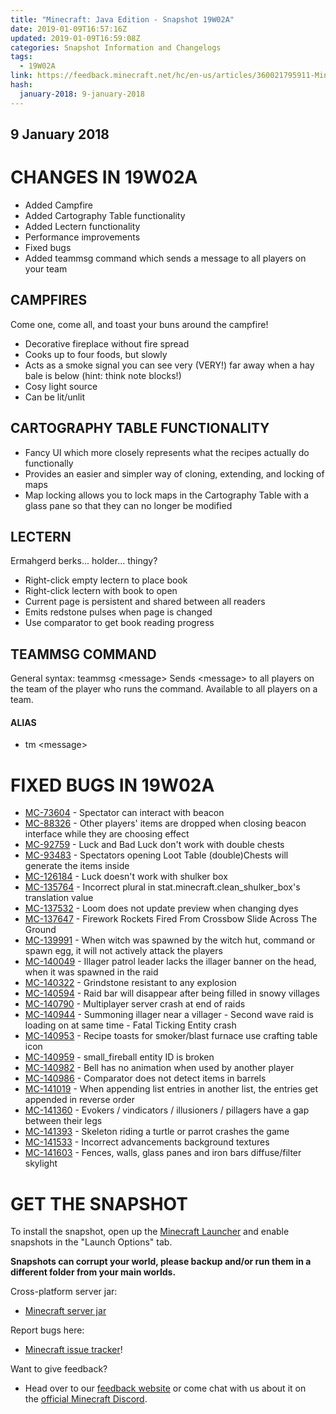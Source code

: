 ```yaml
---
title: "Minecraft: Java Edition - Snapshot 19W02A"
date: 2019-01-09T16:57:16Z
updated: 2019-01-09T16:59:08Z
categories: Snapshot Information and Changelogs
tags:
  - 19W02A
link: https://feedback.minecraft.net/hc/en-us/articles/360021795911-Minecraft-Java-Edition-Snapshot-19W02A
hash:
  january-2018: 9-january-2018
---
```


## **9 January 2018**

# CHANGES IN 19W02A

- Added Campfire
- Added Cartography Table functionality
- Added Lectern functionality
- Performance improvements
- Fixed bugs
- Added teammsg command which sends a message to all players on your team

## CAMPFIRES

Come one, come all, and toast your buns around the campfire!

- Decorative fireplace without fire spread
- Cooks up to four foods, but slowly
- Acts as a smoke signal you can see very (VERY!) far away when a hay bale is below (hint: think note blocks!)
- Cosy light source
- Can be lit/unlit

## CARTOGRAPHY TABLE FUNCTIONALITY

- Fancy UI which more closely represents what the recipes actually do functionally
- Provides an easier and simpler way of cloning, extending, and locking of maps
- Map locking allows you to lock maps in the Cartography Table with a glass pane so that they can no longer be modified

## LECTERN

Ermahgerd berks... holder... thingy?

- Right-click empty lectern to place book
- Right-click lectern with book to open
- Current page is persistent and shared between all readers
- Emits redstone pulses when page is changed
- Use comparator to get book reading progress

## TEAMMSG COMMAND

General syntax: teammsg \<message\> Sends \<message\> to all players on the team of the player who runs the command. Available to all players on a team.

#### ALIAS

- tm \<message\>

# FIXED BUGS IN 19W02A

- [MC-73604](https://bugs.mojang.com/browse/MC-73604) - Spectator can interact with beacon
- [MC-88326](https://bugs.mojang.com/browse/MC-88326) - Other players' items are dropped when closing beacon interface while they are choosing effect
- [MC-92759](https://bugs.mojang.com/browse/MC-92759) - Luck and Bad Luck don't work with double chests
- [MC-93483](https://bugs.mojang.com/browse/MC-93483) - Spectators opening Loot Table (double)Chests will generate the items inside
- [MC-126184](https://bugs.mojang.com/browse/MC-126184) - Luck doesn't work with shulker box
- [MC-135764](https://bugs.mojang.com/browse/MC-135764) - Incorrect plural in stat.minecraft.clean_shulker_box's translation value
- [MC-137532](https://bugs.mojang.com/browse/MC-137532) - Loom does not update preview when changing dyes
- [MC-137647](https://bugs.mojang.com/browse/MC-137647) - Firework Rockets Fired From Crossbow Slide Across The Ground
- [MC-139991](https://bugs.mojang.com/browse/MC-139991) - When witch was spawned by the witch hut, command or spawn egg, it will not actively attack the players
- [MC-140049](https://bugs.mojang.com/browse/MC-140049) - Illager patrol leader lacks the illager banner on the head, when it was spawned in the raid
- [MC-140322](https://bugs.mojang.com/browse/MC-140322) - Grindstone resistant to any explosion
- [MC-140594](https://bugs.mojang.com/browse/MC-140594) - Raid bar will disappear after being filled in snowy villages
- [MC-140790](https://bugs.mojang.com/browse/MC-140790) - Multiplayer server crash at end of raids
- [MC-140944](https://bugs.mojang.com/browse/MC-140944) - Summoning illager near a villager - Second wave raid is loading on at same time - Fatal Ticking Entity crash
- [MC-140953](https://bugs.mojang.com/browse/MC-140953) - Recipe toasts for smoker/blast furnace use crafting table icon
- [MC-140959](https://bugs.mojang.com/browse/MC-140959) - small_fireball entity ID is broken
- [MC-140982](https://bugs.mojang.com/browse/MC-140982) - Bell has no animation when used by another player
- [MC-140986](https://bugs.mojang.com/browse/MC-140986) - Comparator does not detect items in barrels
- [MC-141019](https://bugs.mojang.com/browse/MC-141019) - When appending list entries in another list, the entries get appended in reverse order
- [MC-141360](https://bugs.mojang.com/browse/MC-141360) - Evokers / vindicators / illusioners / pillagers have a gap between their legs
- [MC-141393](https://bugs.mojang.com/browse/MC-141393) - Skeleton riding a turtle or parrot crashes the game
- [MC-141533](https://bugs.mojang.com/browse/MC-141533) - Incorrect advancements background textures
- [MC-141603](https://bugs.mojang.com/browse/MC-141603) - Fences, walls, glass panes and iron bars diffuse/filter skylight

# GET THE SNAPSHOT

To install the snapshot, open up the [Minecraft Launcher](https://minecraft.net/download) and enable snapshots in the "Launch Options" tab.

**Snapshots can corrupt your world, please backup and/or run them in a different folder from your main worlds.**

Cross-platform server jar:

- [Minecraft server jar](https://launcher.mojang.com/v1/objects/f8078dd487483a917645f7a5561290e28bd875c4/server.jar)

Report bugs here:

- [Minecraft issue tracker](https://bugs.mojang.com/browse/MC)!

Want to give feedback?

- Head over to our [feedback website](http://aka.ms/snapshotfeedback) or come chat with us about it on the [official Minecraft Discord](https://minecraft.net/en-us/article/discord.gg/Minecraft!).
